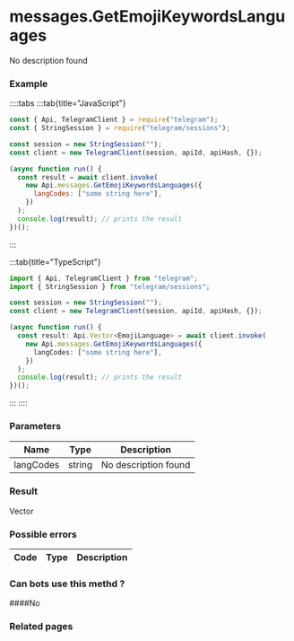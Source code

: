 # messages.GetEmojiKeywordsLanguages

No description found

### [](#example)Example

::::tabs
:::tab{title="JavaScript"}

```js
const { Api, TelegramClient } = require("telegram");
const { StringSession } = require("telegram/sessions");

const session = new StringSession("");
const client = new TelegramClient(session, apiId, apiHash, {});

(async function run() {
  const result = await client.invoke(
    new Api.messages.GetEmojiKeywordsLanguages({
      langCodes: ["some string here"],
    })
  );
  console.log(result); // prints the result
})();
```

:::

:::tab{title="TypeScript"}

```ts
import { Api, TelegramClient } from "telegram";
import { StringSession } from "telegram/sessions";

const session = new StringSession("");
const client = new TelegramClient(session, apiId, apiHash, {});

(async function run() {
  const result: Api.Vector<EmojiLanguage> = await client.invoke(
    new Api.messages.GetEmojiKeywordsLanguages({
      langCodes: ["some string here"],
    })
  );
  console.log(result); // prints the result
})();
```

:::
::::

### [](#parameters)Parameters

|   Name    | Type   | Description          |
| :-------: | ------ | -------------------- |
| langCodes | string | No description found |

### [](#result)Result

Vector

### [](#possible-errors)Possible errors

| Code | Type | Description |
| :--: | ---- | ----------- |

### [](#can-bots-use-this-method)Can bots use this methd ?

####No

### [](#related-pages)Related pages
